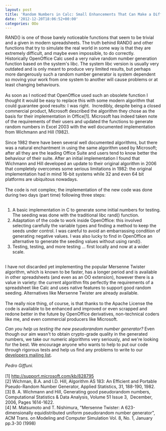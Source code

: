 ```yaml
---
layout: post
title: 'Random Numbers in Calc: Small Enhancements That Can Make a Difference'
date: '2012-12-20T18:06:52+00:00'
categories: OOo
---
```

<p>
RAND() is one of those barely noticeable functions that seem to be trivial and a given in modern spreadsheets. The truth behind RAND() and other functions that try to simulate the real world in some way is that they are extremely difficult, and maybe even impossible, to do correctly.<br />Historically OpenOffice Calc used a very naïve random number generation function based on the system's libc. The system libc version is usually very outdated and is only meant to produce very limited results, but perhaps more dangerously such a random number generator is system dependent so moving your work from one system to another will cause problems or at least changing behaviours.<br /><br />As soon as I noticed that OpenOffice used such an obsolete function I thought it would be easy to replace this with some modern algorithm that could guarantee good results: I was right.&nbsp; Incredibly, despite being a closed commercial product, Microsoft described the algorithm they chose as the basis for their implementation in Office[1]. Microsoft has indeed taken note of the requirements of their users and updated the functions to generate random numbers in Excel 2003 with the well documented implementation from Wichmann and Hill (1982).<br /><br />Since 1982 there have been several well documented algorithms, but there was a natural enchantment in using the same algorithm used by Microsoft; after all they are the leading Office Suite and users tend to know better the behaviour of their suite. After an initial implementation I found that Wichmann and Hill developed an update to their original algorithm in 2006 that completely overcomes some serious limitations in 1982: the original implementation had in mind 16-bit systems while 32 and even 64 bit platforms are ubiquitous nowadays.<br /><br />The code is not complex; the implementation of the new code was done during two days (part time) following three steps:<br /><br /> </p> 
  <ol> 
    <li>A basic implementation in C to generate some initial numbers for testing. The seeding was done with the traditional libc rand() function.</li> 
    <li>Adaptation of the code to work inside OpenOffice: this involved selecting carefully the variable types and finding a method to keep the seeds under control. I was careful to avoid an embarrassing condition of generating negative values. I was also lucky to find in OpenOffice an alternative to generate the seeding values without using rand().</li> 
    <li>Testing, testing, and more testing … first locally and now at a wider scale.</li> 
  </ol> 
  <p><br />I have not discarded yet implementing the popular Mersenne Twister algorithm, which is known to be faster, has a longer period and is available in other spreadsheets (and even as an OO extension), however there is a value in variety: the current algorithm fits perfectly the requirements of a spreadsheet like Calc and uses native features to support good random seeding. Alternatives like Mersenne Twister are already available.<br /><br />The really nice thing, of course, is that thanks to the Apache License the code is available to be enhanced and improved or even scrapped and redone better in the future by OpenOffice derivatives, non-technical coders like me, and even commercial producers like Microsoft.</p> 
  <p><i>Can you help us testing the new pseudorandom number generator?</i> Even though our aim wasn't to obtain crypto-grade quality in the generated numbers, we take our numeric algorithms very seriously, and we're looking for the best. We encourage anyone who wants to help to put our code through rigorous tests and help us find any problems to write to our <a href="http://openoffice.apache.org/mailing-lists.html#development-mailing-list-public">developers mailing list</a>.<br /><br /><i>Pedro Giffuni.</i><br /><br />[1] <a href="http://support.microsoft.com/kb/828795">http://support.microsoft.com/kb/828795</a><br />[2] Wichman, B.A. and I.D. Hill, Algorithm AS 183: An Efficient and Portable Pseudo-Random Number Generator, Applied Statistics, 31, 188-190, 1982.<br />[3] B. A. Wichmann and Hill, Generating good pseudorandom numbers, Computational Statistics &amp; Data Analysis, Volume 51 Issue 3,&nbsp; December, 2006, Pages 1614-1622.<br />[4] M. Matsumoto and T. Nishimura, &quot;Mersenne Twister: A 623-dimensionally equidistributed uniform pseudorandom number generator&quot;, ACM Trans. on Modeling and Computer Simulation Vol. 8, No. 1, January pp.3-30 (1998)</p><br />
